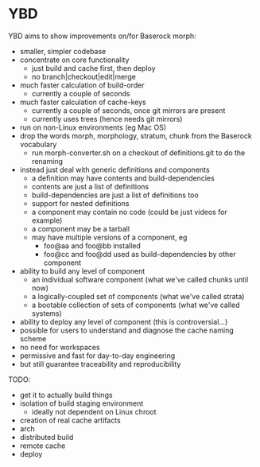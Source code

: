 # YBD
YBD aims to show improvements on/for Baserock morph:
- smaller, simpler codebase
- concentrate on core functionality
  - just build and cache first, then deploy
  - no branch|checkout|edit|merge
- much faster calculation of build-order
  - currently a couple of seconds
- much faster calculation of cache-keys
  - currently a couple of seconds, once git mirrors are present
  - currently uses trees (hence needs git mirrors)
- run on non-Linux environments (eg Mac OS)
- drop the words morph, morphology, stratum, chunk from the Baserock vocabulary
  - run morph-converter.sh on a checkout of definitions.git to do the renaming
- instead just deal with generic definitions and components
  - a definition may have contents and build-dependencies
  - contents are just a list of definitions
  - build-dependencies are just a list of definitions too
  - support for nested definitions
  - a component may contain no code (could be just videos for example)
  - a component may be a tarball
  - may have multiple versions of a component, eg
    - foo@aa and foo@bb installed
    - foo@cc and foo@dd used as build-dependencies by other component
- ability to build any level of component
  - an individual software component (what we've called chunks until now)
  - a logically-coupled set of components (what we've called strata)
  - a bootable collection of sets of components (what we've called systems)
- ability to deploy any level of component (this is controversial...)
- possible for users to understand and diagnose the cache naming scheme
- no need for workspaces
- permissive and fast for day-to-day engineering
- but still guarantee traceability and reproducibility

TODO:
- get it to actually build things
- isolation of build staging environment
  - ideally not dependent on Linux chroot
- creation of real cache artifacts
- arch
- distributed build
- remote cache
- deploy
